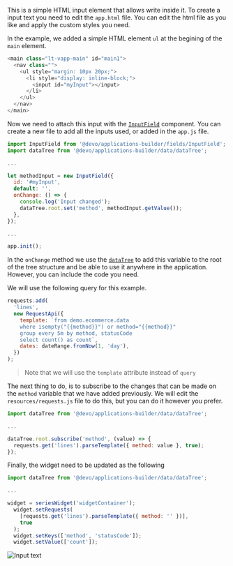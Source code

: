 This is a simple HTML input element that allows write inside it.
To create a input text you need to edit the `app.html` file.
You can edit the html file as you like and apply the custom styles you need.

In the example, we added a simple HTML element `ul` at the begining of the
`main` element.

```javascript
<main class="lt-vapp-main" id="main1">
  <nav class="">
    <ul style="margin: 10px 20px;">
      <li style="display: inline-block;">
        <input id="myInput"></input>
      </li>
    </ul>
  </nav>
</main>
```

Now we need to attach this input with the [`InputField`](InputField.html)
component.
You can create a new file to add all the inputs used, or added in the
`app.js` file.

```javascript
import InputField from '@devo/applications-builder/fields/InputField';
import dataTree from '@devo/applications-builder/data/dataTree';

...

let methodInput = new InputField({
  id: '#myInput',
  default: '',
  onChange: () => {
    console.log('Input changed');
    dataTree.root.set('method', methodInput.getValue());
  },
});

...

app.init();
```

In the `onChange` method we use the [`dataTree`](DataTree.html) to add this
variable to the root of the tree structure and be able to use it anywhere in
the application.
However, you can include the code you need.

We will use the following query for this example.

```javascript
requests.add(
  'lines',
  new RequestApi({
    template: `from demo.ecommerce.data
    where isempty("{{method}}") or method="{{method}}"
    group every 5m by method, statusCode
    select count() as count`,
    dates: dateRange.fromNow(1, 'day'),
  })
);
```

> Note that we will use the `template` attribute instead of `query`

The next thing to do, is to subscribe to the changes that can be made on the
`method` variable that we have added previously.
We will edit the `resources/requests.js` file to do this, but you can do it
however you prefer.

```javascript
import dataTree from '@devo/applications-builder/data/dataTree';

...

dataTree.root.subscribe('method', (value) => {
  requests.get('lines').parseTemplate({ method: value }, true);
});
```

Finally, the widget need to be updated as the following

```javascript
import dataTree from '@devo/applications-builder/data/dataTree';

...

widget = seriesWidget('widgetContainer');
  widget.setRequests(
    [requests.get('lines').parseTemplate({ method: '' })],
    true
  );
  widget.setKeys(['method', 'statusCode']);
  widget.setValue(['count']);
```

<img src="inputs/input.gif" alt="Input text" />
